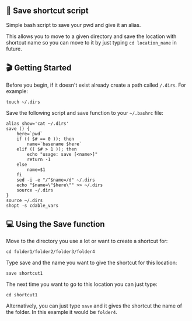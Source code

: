 ## 💾 Save shortcut script
Simple bash script to save your pwd and give it an alias.

This allows you to move to a given directory and save the location with shortcut name so you can move to it by just typing `cd location_name` in future.

## 🎬 Getting Started  
Before you begin, if it doesn't exist already create a path called `/.dirs`. For example:

```touch ~/.dirs```

Save the following script and save function to your `~/.bashrc` file:

```
alias show='cat ~/.dirs'
save () {
    here=`pwd`
    if (( $# == 0 )); then
        name=`basename $here`
    elif (( $# > 1 )); then
        echo "usage: save [<name>]"
        return -1
    else
        name=$1
    fi
    sed -i -e "/^$name=/d" ~/.dirs
    echo "$name=\"$here\"" >> ~/.dirs
    source ~/.dirs
}
source ~/.dirs
shopt -s cdable_vars
```
## 💻 Using the Save function
Move to the directory you use a lot or want to create a shortcut for:

```cd folder1/folder2/folder3/folder4```

Type save and the name you want to give the shortcut for this location:

```save shortcut1```

The next time you want to go to this location you can just type:

```cd shortcut1```

Alternatively, you can just type `save` and it gives the shortcut the name of the folder. In this example it would be `folder4`.
